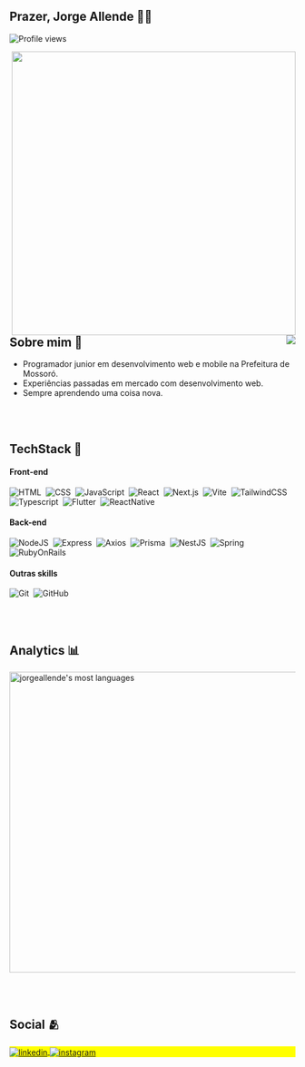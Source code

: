 <h2> 
  Prazer, Jorge Allende 👋🏿
</h2>
<p align="left"> <img src="https://komarev.com/ghpvc/?username=jorgeallende&color=blue" alt="Profile views" /> </p>

<img 
align="right" 
src="https://raw.githubusercontent.com/gist/jorgeallende/dbb02401c964c20b7a9cc32229531648/raw/7d18bb9957a1d4a351fa20d260797c3ec50f9d3b/githubcard.svg"
height="500px"
/>

<img align="right" src="https://em-content.zobj.net/source/microsoft-teams/337/man-technologist_1f468-200d-1f4bb.png"/>

<h2> 
  Sobre mim 💬
</h2>

- Programador junior em desenvolvimento web e mobile na Prefeitura de Mossoró. 
- Experiências passadas em mercado com desenvolvimento web.
- Sempre aprendendo uma coisa nova.

<br></br>

<h2> 
  TechStack 🧰
</h2>

<h4>Front-end</h4>

![HTML](https://img.shields.io/badge/-HTML-05122A?style=flat&logo=HTML5)&nbsp;
![CSS](https://img.shields.io/badge/-CSS-05122A?style=flat&logo=CSS3&logoColor=1572B6)&nbsp;
![JavaScript](https://img.shields.io/badge/-JavaScript-05122A?style=flat&logo=javascript)&nbsp;
![React](https://img.shields.io/badge/-React-05122A?style=flat&logo=react)&nbsp;
![Next.js](https://img.shields.io/badge/-Next.js-05122A?style=flat&logo=next.js)&nbsp;
![Vite](https://img.shields.io/badge/-Vite-05122A?style=flat&logo=vite)&nbsp;
![TailwindCSS](https://img.shields.io/badge/-TailwindCSS-05122A?style=flat&logo=tailwindcss)&nbsp;
![Typescript](https://img.shields.io/badge/-Typescript-05122A?style=flat&logo=typescript)&nbsp;
![Flutter](https://img.shields.io/badge/-Flutter-05122A?style=flat&logo=flutter)&nbsp;
![ReactNative](https://img.shields.io/badge/-ReactNative-05122A?style=flat&logo=reactnative)&nbsp;

<h4>Back-end</h4>

![NodeJS](https://img.shields.io/badge/-NodeJS-05122A?style=flat&logo=nodedotjs)&nbsp;
![Express](https://img.shields.io/badge/-Express-05122A?style=flat&logo=express)&nbsp;
![Axios](https://img.shields.io/badge/-Axios-05122A?style=flat&logo=axios)&nbsp;
![Prisma](https://img.shields.io/badge/-Prisma-05122A?style=flat&logo=prisma)&nbsp;
![NestJS](https://img.shields.io/badge/-NestJS-05122A?style=flat&logo=nestjs)&nbsp;
![Spring](https://img.shields.io/badge/-Spring-05122A?style=flat&logo=spring)&nbsp;
![RubyOnRails](https://img.shields.io/badge/-Ruby%20On%20Rails-05122A?style=flat&logo=rubyonrails)&nbsp;

<h4>Outras skills</h4>

![Git](https://img.shields.io/badge/-Git-05122A?style=flat&logo=git)&nbsp;
![GitHub](https://img.shields.io/badge/-GitHub-05122A?style=flat&logo=github)&nbsp;

<br></br>

<h2> 
  Analytics 📊
</h2>

<img width="530em" src="https://github-readme-stats.vercel.app/api/top-langs/?username=jorgeallende&layout=compact&theme=vision-friendly-dark" alt="jorgeallende's most languages"/>


<br></br>

<h2> 
  Social 🫂
</h2>


<p align="left" style="background:yellow">
<a href="https://linkedin.com/in/jorge-allende-dev" target="_blank">
  <img align="center" src="https://img.shields.io/badge/-jorgeallende-05122A?style=flat&logo=linkedin" alt="linkedin"/>
</a>
<a href="https://instagram.com/jojiallende" target="_blank">
 <img align="center" src="https://img.shields.io/badge/-jorgeallende-05122A?style=flat&logo=instagram" alt="instagram"/>
</a>
</p>



<!--
**jorgeallende/jorgeallende** is a ✨ _special_ ✨ repository because its `README.md` (this file) appears on your GitHub profile.

Here are some ideas to get you started:

- 🔭 I’m currently working on ...
- 🌱 I’m currently learning ...
- 👯 I’m looking to collaborate on ...
- 🤔 I’m looking for help with ...
- 💬 Ask me about ...
- 📫 How to reach me: ...
- 😄 Pronouns: ...
- ⚡ Fun fact: ...
-->

